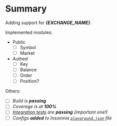 # Summary

Adding support for ***{EXCHANGE_NAME}***.

Implemented modules:
  - Public
    - [ ] Symbol
    - [ ] Market
  - Authed
    - [ ] Key
    - [ ] Balance
    - [ ] Order
    - [ ] Position?

Others:
 - [ ] *Build is **passing***
 - [ ] *Coverage is at **100%***
 - [ ] *[Integration tests](../../test/e2e) are **passing** (*important one!*)*
 - [ ] *Configs **added** to Insomnia [`playground.json`](../../.playground/playground.json) file*
